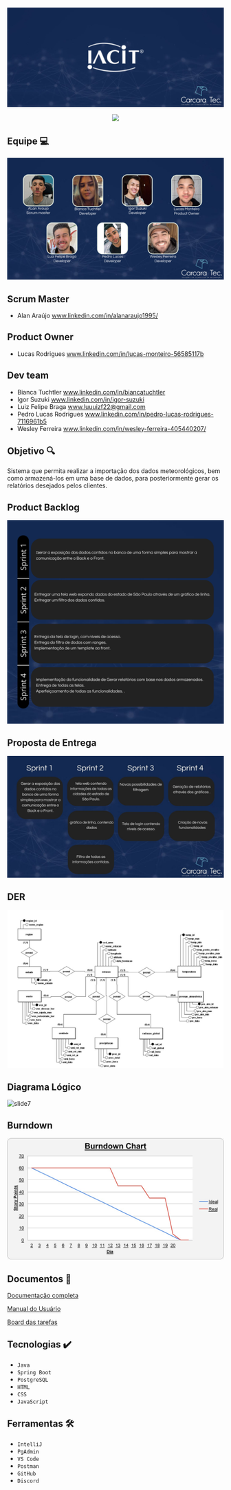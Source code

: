 ![slide1](https://github.com/CarcaraTec/IACIT/blob/d0dfc7916dbcba8dd33ff813b087f2167b0b7db8/Apresentacao/API%20IACIT.png)

<p align="center">
<img src="http://img.shields.io/static/v1?label=STATUS&message=EM%20DESENVOLVIMENTO&color=GREEN&style=for-the-badge"/>
</p>

## Equipe  💻
![slide1](https://github.com/CarcaraTec/IACIT/blob/0fd88f9531d908bbac4b1f549a502565b73f96f3/Apresentacao/Equipe.png)

## Scrum Master
- Alan Araújo
 www.linkedin.com/in/alanaraujo1995/

## Product Owner
- Lucas Rodrigues
www.linkedin.com/in/lucas-monteiro-56585117b

## Dev team
- Bianca Tuchtler
www.linkedin.com/in/biancatuchtler
- Igor Suzuki
www.linkedin.com/in/igor-suzuki
- Luiz Felipe Braga 
www.luuuizf22@gmail.com
- Pedro Lucas Rodrigues
www.linkedin.com/in/pedro-lucas-rodrigues-7116961b5
- Wesley Ferreira
www.linkedin.com/in/wesley-ferreira-405440207/

## Objetivo 🔍
Sistema que permita realizar a importação dos dados meteorológicos, bem como armazená-los em uma base de dados, para posteriormente gerar os relatórios desejados pelos clientes.

## Product Backlog
![slide3](https://github.com/CarcaraTec/IACIT/blob/02dfb9224f4d10627410f5808775befdbf6d89c0/Apresentacao/Backlog.png)

## Proposta de Entrega
![slide4](https://github.com/CarcaraTec/IACIT/blob/Sprint-3/Apresentacao/Cards.jpg)

## DER
![slide6](https://github.com/CarcaraTec/IACIT/blob/32716bda88ca3134b6c54f3f00f83557940063d3/DataBase/modelagem_img1.jpeg)

## Diagrama Lógico
![slide7](https://github.com/CarcaraTec/IACIT/blob/03f3c9bccdaa657cee9125b744f7bcb3620601f7/DataBase/L%C3%B3gico_img.png)

## Burndown
![slide8](https://github.com/CarcaraTec/IACIT/blob/d349c92373df663dce3ea00edbab8da379bf4ec0/Apresentacao/Burndown%20sprint3.jpeg)

## Documentos 📄
[Documentação completa](https://github.com/CarcaraTec/IACIT/blob/f2395ae386d9142a8d43cd239214f647af38fc83/Documentos/Documenta%C3%A7%C3%A3o%20API.pdf)

[Manual do Usuário](https://github.com/CarcaraTec/IACIT/blob/ecbc71d5a132c00d5259f645077ca205aadddda8/Documentos/Manual%20do%20Usu%C3%A1rio.pdf)

[Board das tarefas](https://www.notion.so/101794d5e1f7436d9cfea03360385733?v=567a7d20ccf64d58b94f9a8ae0257f99)

## Tecnologias ✔️

- `Java`
- `Spring Boot`
- `PostgreSQL`
- `HTML`
- `CSS`
- `JavaScript`

## Ferramentas  🛠️

- `IntelliJ`
- `PgAdmin`
- `VS Code`
- `Postman`
- `GitHub`
- `Discord`



  
